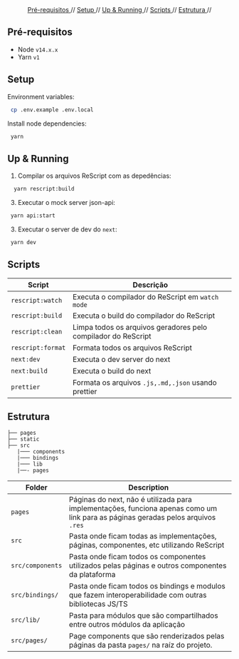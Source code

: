 <p align="center">
  <br />
  <br />
  <a href="#pré-requisitos"> Pré-requisitos </a> //
  <a href="#setup"> Setup </a> //
  <a href="#up--running"> Up & Running </a> //
  <a href="#scripts"> Scripts </a> //
  <a href="#estrutura"> Estrutura </a> //
 </p>

## Pré-requisitos

- Node `v14.x.x`
- Yarn `v1`

## Setup

Environment variables:

```sh
 cp .env.example .env.local
```

Install node dependencies:

```sh
 yarn
```

## Up & Running

1. Compilar os arquivos ReScript com as depedências:

```sh
  yarn rescript:build
```

3. Executar o mock server json-api:

```sh
 yarn api:start
```

3. Executar o server de dev do `next`:

```sh
 yarn dev
```

## Scripts

| Script            | Descrição                                                     |
| ----------------- | ------------------------------------------------------------- |
| `rescript:watch`  | Executa o compilador do ReScript em `watch mode`              |
| `rescript:build`  | Executa o build do compilador do ReScript                     |
| `rescript:clean`  | Limpa todos os arquivos geradores pelo compilador do ReScript |
| `rescript:format` | Formata todos os arquivos ReScript                            |
| `next:dev`        | Executa o dev server do next                                  |
| `next:build`      | Executa o build do next                                       |
| `prettier`        | Formata os arquivos `.js,.md,.json` usando prettier           |

## Estrutura

```
├── pages
├── static
├── src
   |─── components
   |─── bindings
   |─── lib
   |──- pages
```

| Folder           | Description                                                                                                                      |
| ---------------- | -------------------------------------------------------------------------------------------------------------------------------- |
| `pages`          | Páginas do next, não é utilizada para implementações, funciona apenas como um link para as páginas geradas pelos arquivos `.res` |
| `src`            | Pasta onde ficam todas as implementações, páginas, componentes, etc utilizando ReScript                                          |
| `src/components` | Pasta onde ficam todos os componentes utilizados pelas páginas e outros componentes da plataforma                                |
| `src/bindings/`  | Pasta onde ficam todos os bindings e modulos que fazem interoperabilidade com outras bibliotecas JS/TS                           |
| `src/lib/`       | Pasta para módulos que são compartilhados entre outros módulos da aplicação                                                      |
| `src/pages/`     | Page components que são renderizados pelas páginas da pasta `pages/` na raíz do projeto.                                         |
